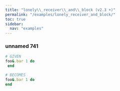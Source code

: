```yaml
---
title: "lonely\\_receiver\\_and\\_block (v2.3 +)"
permalink: "/examples/lonely_receiver_and_block/"
toc: true
sidebar:
  nav: "examples"
---
```


### unnamed 741
```ruby
# GIVEN
foo&.bar 1 do 
 end
```
```ruby
# BECOMES
foo&.bar 1 do
end
```
